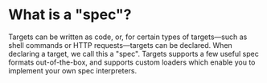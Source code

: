 # What is a "spec"?

Targets can be written as code, or, for certain types of targets—such as shell commands or HTTP requests—targets can be declared. When declaring a target, we call this a "spec". Targets supports a few useful spec formats out-of-the-box, and supports custom loaders which enable you to implement your own spec interpreters.
